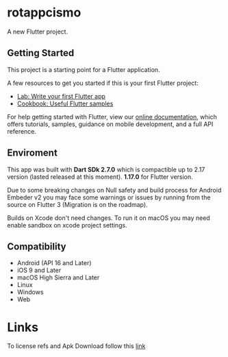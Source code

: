 # rotappcismo

A new Flutter project.

## Getting Started

This project is a starting point for a Flutter application.

A few resources to get you started if this is your first Flutter project:

- [Lab: Write your first Flutter app](https://flutter.dev/docs/get-started/codelab)
- [Cookbook: Useful Flutter samples](https://flutter.dev/docs/cookbook)

For help getting started with Flutter, view our
[online documentation](https://flutter.dev/docs), which offers tutorials,
samples, guidance on mobile development, and a full API reference.

## Enviroment

This app was built with **Dart SDk 2.7.0** which is compactible up to 2.17 version (lasted released at this moment).
**1.17.0** for Flutter version. 

Due to some breaking changes on Null safety and build process for Android Embeder v2 you may face some warnings or issues by running from the source on Flutter 3 (Migration is on the roadmap). 

Builds on Xcode don't need changes. To run it on macOS you may need enable sandbox on xcode project settings.

## Compatibility

- Android (API 16 and Later)
- iOS 9 and Later
- macOS High Sierra and Later
- Linux
- Windows
- Web

# Links

To license refs and Apk Download follow this [link](https://github.com/allansrc/rotAppcism)
